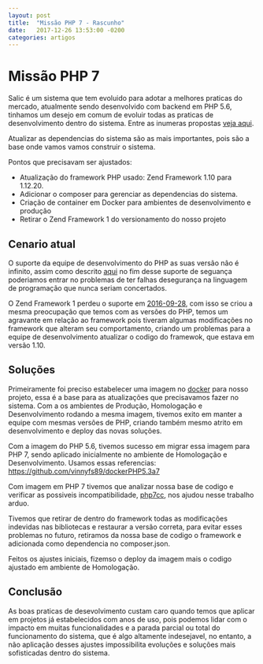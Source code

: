```yaml
---
layout: post
title:  "Missão PHP 7 - Rascunho"
date:   2017-12-26 13:53:00 -0200
categories: artigos
---
```

# Missão PHP 7
Salic é um sistema que tem evoluido para adotar a melhores praticas do mercado, atualmente sendo desenvolvido com backend em PHP 5.6, tinhamos um desejo em comum de evoluir todas as praticas de desenvolvimento dentro do sistema.
Entre as inumeras propostas [veja aqui](https://github.com/culturagovbr/salic-minc/issues).

Atualizar as dependencias do sistema são as mais importantes, pois são a base onde vamos vamos construir o sistema.

Pontos que precisavam ser ajustados:
* Atualização do framework PHP usado: Zend Framework 1.10 para 1.12.20.
* Adicionar o composer para gerenciar as dependencias do sistema.
* Criação de container em Docker para ambientes de desenvolvimento e produção 
* Retirar o Zend Framework 1 do versionamento do nosso projeto

## Cenario atual
O suporte da equipe de desenvolvimento do PHP as suas versão não é infinito, assim como descrito [aqui](http://php.net/supported-versions.php) no fim desse suporte de seguança poderiamos entrar no problemas de ter falhas desegurança na linguagem de programação que nunca seriam concertados.

O Zend Framework 1 perdeu o suporte em [2016-09-28](https://framework.zend.com/long-term-support), com isso se criou a mesma preocupação que temos com as versões do PHP, temos um agravante em relação ao framework pois tiveram algumas modificações no framework que alteram seu comportamento, criando um problemas para a equipe de desenvolvimento atualizar o codigo do framewok, que estava em versão 1.10.

## Soluções
Primeiramente foi preciso estabelecer uma imagem no [docker](https://github.com/culturagovbr/docker-salic) para nosso projeto, essa é a base para as atualizações que precisavamos fazer no sistema.
Com a os ambientes de Produção, Homologação e Desenvolvimento rodando a mesma imagem, tivemos exito em manter a equipe com mesmas versões de PHP, criando também mesmo atrito em desenvolvimento e deploy das novas soluções.

Com a imagem do PHP 5.6, tivemos sucesso em migrar essa imagem para PHP 7, sendo aplicado inicialmente no ambiente de  Homologação e Desenvolvimento.
Usamos essas referencias: https://github.com/vinnyfs89/dockerPHP5.3a7

Com imagem em PHP 7 tivemos que analizar nossa base de codigo e verificar as possiveis incompatibilidade, [php7cc](https://github.com/sstalle/php7cc), nos ajudou nesse trabalho arduo.

Tivemos que retirar de dentro do framework todas as modificações indevidas nas bibliotecas e restaurar a versão correta, para evitar esses problemas no futuro, retiramos da nossa base de codigo o framework e adicionada como dependencia no composer.json.

Feitos os ajustes iniciais, fizemso o deploy da imagem mais o codigo ajustado em ambiente de Homologação.

## Conclusão

As boas praticas de desevolvimento custam caro quando temos que aplicar em projetos já estabelecidos com anos de uso, pois podemos lidar com o impacto em muitas funcionalidades e a parada parcial ou total do funcionamento do sistema, que é algo altamente indesejavel, no entanto, a não aplicação desses ajustes impossibilita evoluções e soluções mais sofisticadas dentro do sistema.


